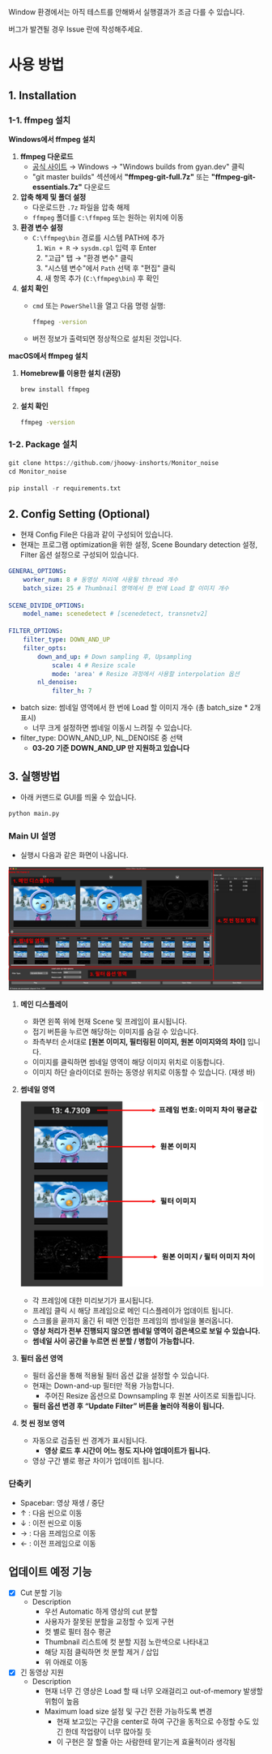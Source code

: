 Window 환경에서는 아직 테스트를 안해봐서 실행결과가 조금 다를 수 있습니다.

버그가 발견될 경우 Issue 란에 작성해주세요.

# 사용 방법

## 1. Installation

### **1-1. ffmpeg 설치**

**Windows에서 ffmpeg 설치**

1. **ffmpeg 다운로드**
    - [공식 사이트](https://ffmpeg.org/download.html) → Windows → "Windows builds from gyan.dev" 클릭
    - "git master builds" 섹션에서 **"ffmpeg-git-full.7z"** 또는 **"ffmpeg-git-essentials.7z"** 다운로드
2. **압축 해제 및 폴더 설정**
    - 다운로드한 `.7z` 파일을 압축 해제
    - `ffmpeg` 폴더를 `C:\ffmpeg` 또는 원하는 위치에 이동
3. **환경 변수 설정**
    - `C:\ffmpeg\bin` 경로를 시스템 PATH에 추가
        1. `Win + R` → `sysdm.cpl` 입력 후 Enter
        2. "고급" 탭 → "환경 변수" 클릭
        3. "시스템 변수"에서 `Path` 선택 후 "편집" 클릭
        4. 새 항목 추가 (`C:\ffmpeg\bin`) 후 확인
4. **설치 확인**
    - `cmd` 또는 `PowerShell`을 열고 다음 명령 실행:
        
        ```bash
        ffmpeg -version
        ```
        
    - 버전 정보가 출력되면 정상적으로 설치된 것입니다.

**macOS에서 ffmpeg 설치**

1. **Homebrew를 이용한 설치 (권장)**
    
    ```bash
    brew install ffmpeg
    ```
    
2. **설치 확인**
    
    ```bash
    ffmpeg -version
    ```
    

### 1-2. Package 설치

```python
git clone https://github.com/jhoowy-inshorts/Monitor_noise
cd Monitor_noise

pip install -r requirements.txt
```

## 2. Config Setting (Optional)

- 현재 Config File은 다음과 같이 구성되어 있습니다.
- 현재는 프로그램 optimization을 위한 설정, Scene Boundary detection 설정, Filter 옵션 설정으로 구성되어 있습니다.

```yaml
GENERAL_OPTIONS:
    worker_num: 8 # 동영상 처리에 사용될 thread 개수
    batch_size: 25 # Thumbnail 영역에서 한 번에 Load 할 이미지 개수

SCENE_DIVIDE_OPTIONS:
    model_name: scenedetect # [scenedetect, transnetv2]

FILTER_OPTIONS:
    filter_type: DOWN_AND_UP
    filter_opts:
        down_and_up: # Down sampling 후, Upsampling
            scale: 4 # Resize scale
            mode: 'area' # Resize 과정에서 사용할 interpolation 옵션
        nl_denoise:
            filter_h: 7
```

- batch size: 썸네일 영역에서 한 번에 Load 할 이미지 개수 (총 batch_size * 2개 표시)
    - 너무 크게 설정하면 썸네일 이동시 느려질 수 있습니다.
- filter_type: DOWN_AND_UP, NL_DENOISE 중 선택
    - **03-20 기준 DOWN_AND_UP 만 지원하고 있습니다**

## 3. 실행방법

- 아래 커맨드로 GUI를 띄울 수 있습니다.

```bash
python main.py
```

### Main UI 설명

- 실행시 다음과 같은 화면이 나옵니다.

![그림4.png](img/그림3.png)

1. **메인 디스플레이**
    - 화면 왼쪽 위에 현재 Scene 및 프레임이 표시됩니다.
    - 접기 버튼을 누르면 해당하는 이미지를 숨길 수 있습니다.
    - 좌측부터 순서대로 **[원본 이미지, 필터링된 이미지, 원본 이미지와의 차이]** 입니다.
    - 이미지를 클릭하면 썸네일 영역이 해당 이미지 위치로 이동합니다.
    - 이미지 하단 슬라이더로 원하는 동영상 위치로 이동할 수 있습니다. (재생 바)

1. **썸네일 영역**
    
    ![그림4.jpg](img/그림4.jpg)
    
    - 각 프레임에 대한 미리보기가 표시됩니다.
    - 프레임 클릭 시 해당 프레임으로 메인 디스플레이가 업데이트 됩니다.
    - 스크롤을 끝까지 옮긴 뒤 떼면 인접한 프레임의 썸네일을 불러옵니다.
    - **영상 처리가 전부 진행되지 않으면 썸네일 영역이 검은색으로 보일 수 있습니다.**
    - **썸네일 사이 공간을 누르면 씬 분할 / 병합이 가능합니다.**

1. **필터 옵션 영역**
    - 필터 옵션을 통해 적용될 필터 옵션 값을 설정할 수 있습니다.
    - 현재는 Down-and-up 필터만 적용 가능합니다.
        - 주어진 Resize 옵션으로 Downsampling 후 원본 사이즈로 되돌립니다.
    - **필터 옵션 변경 후 “Update Filter” 버튼을 눌러야 적용이 됩니다.**

1. **컷 씬 정보 영역**
    - 자동으로 검출된 씬 경계가 표시됩니다.
        - **영상 로드 후 시간이 어느 정도 지나야 업데이트가 됩니다.**
    - 영상 구간 별로 평균 차이가 업데이트 됩니다.

### 단축키

- Spacebar: 영상 재생 / 중단
- ↑ : 다음 씬으로 이동
- ↓ : 이전 씬으로 이동
- → : 다음 프레임으로 이동
- ← : 이전 프레임으로 이동

## 업데이트 예정 기능

- [x]  Cut 분할 기능
    - Description
        - 우선 Automatic 하게 영상의 cut 분할
        - 사용자가 잘못된 분할을 교정할 수 있게 구현
        - 컷 별로 필터 점수 평균
        - Thumbnail 리스트에 컷 분할 지점 노란색으로 나타내고
        - 해당 지점 클릭하면 컷 분할 제거 / 삽입
        - 위 아래로 이동
- [x]  긴 동영상 지원
    - Description
        - 현재 너무 긴 영상은 Load 할 때 너무 오래걸리고 out-of-memory 발생할 위험이 높음
        - Maximum load size 설정 및 구간 전환 가능하도록 변경
            - 현재 보고있는 구간을 center로 하여 구간을 동적으로 수정할 수도 있긴 한데 작업량이 너무 많아질 듯
            - 이 구현은 잘 할줄 아는 사람한테 맡기는게 효율적이라 생각됨
